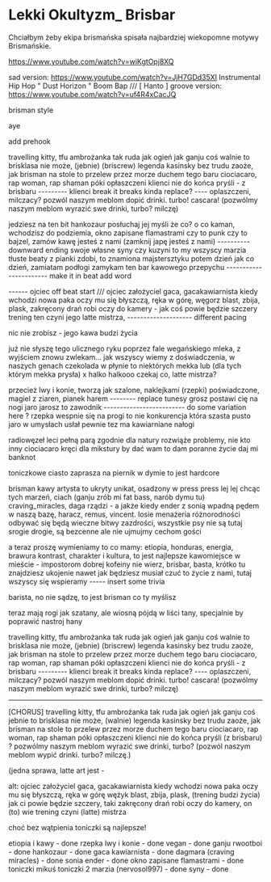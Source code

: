 # Lekki Okultyzm_ Brisbar

Chciałbym żeby ekipa brismańska spisała najbardziej wiekopomne motywy Brismańskie.

https://www.youtube.com/watch?v=wiKgtOpj8XQ

sad version: https://www.youtube.com/watch?v=JjH7GDd35XI Instrumental Hip Hop " Dust Horizon " Boom Bap /// [ Hanto ]
groove version: https://www.youtube.com/watch?v=uf4R4xCacJQ

brisman style

aye 

add prehook

travelling kitty, tfu ambrożanka tak ruda jak ogień
jak ganju coś walnie to brisklasa nie może, (jebnie) (briscrew)
legenda kasinsky bez trudu zaoże, 
jak brisman na stole to przelew przez morze
duchem tego baru ciociacaro, rap woman, rap shaman
póki opłaszczeni klienci nie do końca pryśli - z brisbaru --------- klienci break it breaks kinda replace? ---- oplaszczeni, milczacy?
pozwól naszym meblom dopić drinki. turbo! cascara! (pozwólmy naszym meblom wyrazić swe drinki, turbo? milczę)

jedziesz na ten bit hankozaur posłuchaj jej myśli
że co? o co kaman, wchodzisz do podziemia, okno zapisane flamastrami
czy to punk czy to bajzel, zamów kawę jesteś z nami (zamknij japę jesteś z nami) ---------- downward ending
swoje własne syny czy kuzyni to my wszyscy
marzia tłuste beaty z pianki zdobi, to znamiona majstersztyku
potem dzień jak co dzień, zamiatam podłogi
zamykam ten bar kawowego przepychu ----------------------- make it in beat add word

------ ojciec off beat start /// 
ojciec założyciel gaca, gacakawiarnista kiedy wchodzi
nowa paka oczy mu się błyszczą, ręka w górę, węgorz blast, zbija, plask, 
zakręcony drań robi oczy do kamery - jak coś powie będzie szczery
trening ten czyni jego latte mistrza,  -------------------- different pacing

nic nie zrobisz - jego kawa
budzi życia

już nie słyszę tego ulicznego ryku
poprzez fale wegańskiego mleka, z wyjściem znowu zwlekam...
jak wszyscy wiemy z doświadczenia, w naszych genach
czekolada w płynie to niektórych mekka 
lub (dla tych którym mekka prysła)
x
halko halkooo
czekaj co, latte mistrza? 

przecież lwy i konie, tworzą jak szalone, 
naklejkami (rzepki) poświadczone, magiel z ziaren, pianek harem -------- replace tunesy
grosz postawi cię na nogi 
jaro jarosz to zawodnik
------------------------- do some variation here ? rzepka wespnie się na progi
to nie konkurencja która szasta pusto
jaro w umysłach usłał
pewnie tez ma kawiarniane nałogi

radiowęzeł leci pełną parą
zgodnie dla natury rozwiąże problemy, nie kto inny ciociacaro
kręci dla mikstury by dać wam to 
dam poranne życie daj mi banknot

toniczkowe ciasto zaprasza na 
piernik w dymie to jest hardcore

brisman kawy artysta to ukryty unikat, 
osadzony w press press lej lej 
chcąc tych marzeń, ciach
(ganju zrób mi fat bass, narób dymu tu)
craving_miracles, daga rządzi - a jakże
kiedy ender z sonią wpadną pędem w naszą bazę, 
haracz, remus, vincent. losie
menażeria różnorodności
odbywać się będą wieczne bitwy zazdrości, 
wszystkie psy nie są tutaj srogie drogie, są bezcenne
ale nie ujmujmy cechom gości

a teraz proszę wymieniamy to co mamy:
etiopia, honduras, 
energia, brawura
kontrast, charakter i kultura, 
to jest najlepsze kawomiejsce w mieście - 
impostorom dobrej kofeiny nie wierz, 
brisbar, basta, krótko
tu znajdziesz ukojenie nawet jak będziesz musiał czuć to
życie z nami, tutaj wszyscy się wspieramy ----- insert some trivia

barista, no nie sądzę, to jest brisman co ty myślisz

teraz mają rogi jak szatany, ale
wiosną pójdą w liści tany, specjalnie by poprawić nastroj hany

travelling kitty, tfu ambrożanka tak ruda jak ogień
jak ganju coś walnie to brisklasa nie może, (jebnie) (briscrew)
legenda kasinsky bez trudu zaoże, 
jak brisman na stole to przelew przez morze
duchem tego baru ciociacaro, rap woman, rap shaman
póki opłaszczeni klienci nie do końca pryśli - z brisbaru --------- klienci break it breaks kinda replace? ---- oplaszczeni, milczacy?
pozwól naszym meblom dopić drinki. turbo! cascara! (pozwólmy naszym meblom wyrazić swe drinki, turbo? milczę)



---------------------------

[CHORUS]
travelling kitty, tfu ambrożanka tak ruda jak ogień 
jak ganju coś jebnie to brisklasa nie może, (walnie)
legenda kasinsky bez trudu zaoże, 
jak brisman na stole to przelew przez morze
duchem tego baru ciociacaro, rap woman, rap shaman
póki opłaszczeni klienci nie do końca pryśli (z brisbaru) ? 
pozwólmy naszym meblom wyrazić swe drinki, turbo? (pozwól naszym meblom wypić drinki. turbo? milczę.)

(jedna sprawa, latte art jest -


alt:
ojciec założyciel gaca, gacakawiarnista kiedy wchodzi
nowa paka oczy mu się błyszczą, 
ręka w górę wężyk blast, zbija, plask, (trening budzi życia)
jak ci powie będzie szczery, taki zakręcony drań
robi oczy do kamery, on (to) wie  trening czyni (latte) mistrza

choć bez wątpienia toniczki są najlepsze!



etiopia i kawy - done
rzepka
lwy i konie - done
vegan - done
ganju rwootboi - done
hankozaur - done
gaca kawiarnista - done
dagmara (craving miracles) - done
sonia ender - done
okno zapisane flamastrami - done
toniczki mikuś 
toniczki 2
marzia (nervosol997) - done
syny - done

